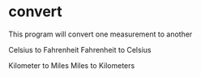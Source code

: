 # convert

This program will convert one measurement to another

Celsius to Fahrenheit
Fahrenheit to Celsius

Kilometer to Miles
Miles to Kilometers

